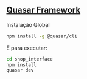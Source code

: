 ## [Quasar Framework](https://quasar.dev/)

Instalação Global

```bash
npm install -g @quasar/cli
```

E para executar:

```bash
cd shop_interface
npm install
quasar dev
```

